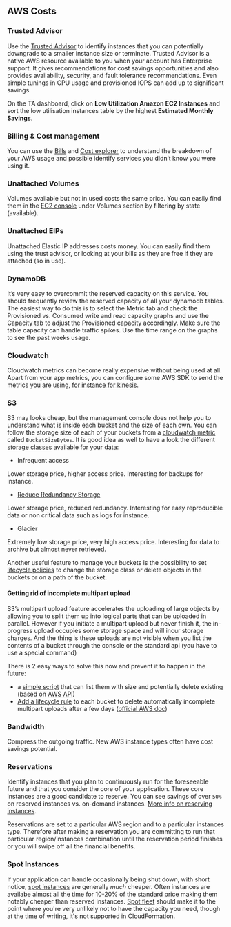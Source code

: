 AWS Costs
---------

### Trusted Advisor

Use the [Trusted Advisor](https://console.aws.amazon.com/trustedadvisor/home?#/dashboard) to identify instances that you can potentially downgrade to a smaller instance size or terminate. Trusted Advisor is a native AWS resource available to you when your account has Enterprise support. It gives recommendations for cost savings opportunities and also provides availability, security, and fault tolerance recommendations. Even simple tunings in CPU usage and provisioned IOPS can add up to significant savings.

On the TA dashboard, click on **Low Utilization Amazon EC2 Instances** and sort the low utilisation instances table by the highest **Estimated Monthly Savings**. 

### Billing & Cost management
You can use the [Bills](https://console.aws.amazon.com/billing/home?region=eu-west-1#/bill) and [Cost explorer](https://console.aws.amazon.com/billing/home?region=eu-west-1#/bill) to understand the breakdown of your AWS usage and possible identify services you didn’t know you were using it.

### Unattached Volumes
Volumes available but not in used costs the same price. You can easily find them in the [EC2 console](https://eu-west-1.console.aws.amazon.com/ec2/v2/home?region=eu-west-1#Volumes:state=available;sort=size) under Volumes section by filtering by state (available).

### Unattached EIPs
Unattached Elastic IP addresses costs money. You can easily find them using the trust advisor, or looking at your bills as they are free if they are attached (so in use).

### DynamoDB
It’s very easy to overcommit the reserved capacity on this service. You should frequently review the reserved capacity of all your dynamodb tables. 
The easiest way to do this is to select the Metric tab and check the Provisioned vs. Consumed write and read capacity graphs and use the Capacity tab to adjust the Provisioned capacity accordingly. 
Make sure the table capacity can handle traffic spikes. Use the time range on the graphs to see the past weeks usage.


### Cloudwatch
Cloudwatch metrics can become really expensive without being used at all. Apart from your app metrics, you can configure some AWS SDK to send the metrics you are using, [for instance for kinesis](https://github.com/guardian/content-api/pull/1332/files#diff-60cf2d80ad25f26151966317093f6eb0R64). 

### S3
S3 may looks cheap, but the management console does not help you to understand what is inside each bucket and the size of each own. You can follow the storage size of each of your buckets from a [cloudwatch metric](https://eu-west-1.console.aws.amazon.com/cloudwatch/home?region=eu-west-1#metrics:metricFilter=Pattern%253DAWS%252FS3) called `BucketSizeBytes`. It is good idea as well to have a look the different [storage classes](https://aws.amazon.com/s3/storage-classes/) available for your data:

* Infrequent access

Lower storage price, higher access price. Interesting for backups for instance.


* [Reduce Redundancy Storage](https://aws.amazon.com/s3/reduced-redundancy/)

Lower storage price, reduced redundancy. Interesting for easy reproducible data or non critical data such as logs for instance.  

* Glacier

Extremely low storage price, very high access price. Interesting for data to archive but almost never retrieved.

Another useful feature to manage your buckets is the possibility to set [lifecycle policies](http://docs.aws.amazon.com/AmazonS3/latest/UG/lifecycle-configuration-bucket-no-versioning.html) to change the storage class or delete objects in the buckets or on a path of the bucket.

#### Getting rid of incomplete multipart upload

 S3’s multipart upload feature accelerates the uploading of large objects by allowing you to split them up into logical parts that can be uploaded in parallel. However if you initiate a multipart upload but never finish it, the in-progress upload occupies some storage space and will incur storage charges.
And the thing is these uploads are not visible when you list the contents of a bucket through the console or the standard api (you have to use a special command)

There is 2 easy ways to solve this now and prevent it to happen in the future:

* a [simple script](https://gist.github.com/mchv/9dccbd9245287b26e34ab78bad43ea6c) that can list them with size and potentially delete existing (based on [AWS API](http://docs.aws.amazon.com/cli/latest/reference/s3api/list-parts.html?highlight=list%20parts))
* [Add a lifecycle rule](https://aws.amazon.com/blogs/aws/s3-lifecycle-management-update-support-for-multipart-uploads-and-delete-markers/) to each bucket to delete automatically incomplete multipart uploads after a few days  ([official AWS doc](http://docs.aws.amazon.com/AmazonS3/latest/dev/mpuoverview.html#mpu-abort-incomplete-mpu-lifecycle-config)) 

### Bandwidth
Compress the outgoing traffic.
New AWS instance types often have cost savings potential.

### Reservations

Identify instances that you plan to continuously run for the foreseeable future and that you consider the core of your application. These core instances are a good candidate to reserve.
You can see savings of over `50%` on reserved instances vs. on-demand instances. 
[More info on reserving instances](https://aws.amazon.com/ec2/purchasing-options/reserved-instances/getting-started/).

Reservations are set to a particular AWS region and to a particular instances type.
Therefore after making a reservation you are committing to run that particular region/instances combination until the reservation period finishes or you will swipe off all the financial benefits.

### Spot Instances

If your application can handle occasionally being shut down, with short notice, [spot instances](https://aws.amazon.com/ec2/spot/details/) are generally *much* cheaper. Often instances are availabe almost all the time for 10-20% of the standard price making them notably cheaper than reserved instances. [Spot fleet](http://docs.aws.amazon.com/AWSEC2/latest/UserGuide/spot-fleet.html) should make it to the point where you're very unlikely not to have the capacity you need, though at the time of writing, it's not supported in CloudFormation.
